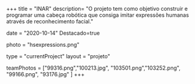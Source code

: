 +++
title = "INAR"
description= "O projeto tem como objetivo construir e programar uma cabeça robótica que consiga imitar expressões humanas através de reconhecimento facial." 

date = "2020-10-14" 
Destacado=true

photo = "hsexpressions.png" 

type = "currentProject" 
layout = "projeto" 

teamPhotos = ["99316.png","100213.jpg", "103501.png","103252.png", "99166.png", "93176.jpg" ] 
+++
